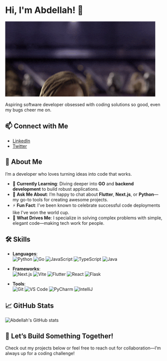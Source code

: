 # Hi, I'm Abdellah! 👋

![](giphy.gif)

Aspiring software developer obsessed with coding solutions so good, even my bugs cheer me on.

## 📫 Connect with Me

- [LinkedIn](https://www.linkedin.com/in/abdellah-qadi-b229382a2?trk=contact-info)
- [Twitter](https://x.com/HimoNotting)

## 🚀 About Me

I’m a developer who loves turning ideas into code that works.

- 🌱 **Currently Learning**: Diving deeper into **GO** and **backend development** to build robust applications.
- 💬 **Ask Me About**: I’m happy to chat about **Flutter**, **Next.js**, or **Python**—my go-to tools for creating awesome projects.
- ⚡ **Fun Fact**: I’ve been known to celebrate successful code deployments like I've won the world cup.
- 🎯 **What Drives Me**: I specialize in solving complex problems with simple, elegant code—making tech work for people.

## 🛠️ Skills

- **Languages**:  
  ![Python](https://img.shields.io/badge/Python-3776AB?style=flat&logo=python&logoColor=white) ![Go](https://img.shields.io/badge/Go-00ADD8?style=flat&logo=go&logoColor=white)  ![JavaScript](https://img.shields.io/badge/JavaScript-F7DF1E?style=flat&logo=javascript&logoColor=black)  ![TypeScript](https://img.shields.io/badge/TypeScript-3178C6?style=flat&logo=typescript&logoColor=white) ![Java](https://img.shields.io/badge/Java-ED8B00?style=flat&logo=java&logoColor=white)  
   
- **Frameworks**:  
  ![Next.js](https://img.shields.io/badge/Next.js-000000?style=flat&logo=nextdotjs&logoColor=white)  ![Vite](https://img.shields.io/badge/Vite-646CFF?style=flat&logo=vite&logoColor=white)  ![Flutter](https://img.shields.io/badge/Flutter-02569B?style=flat&logo=flutter&logoColor=white)  ![React](https://img.shields.io/badge/React-61DAFB?style=flat&logo=react&logoColor=black)  ![Flask](https://img.shields.io/badge/Flask-000000?style=flat&logo=flask&logoColor=white)  

- **Tools**:  
  ![Git](https://img.shields.io/badge/Git-F05032?style=flat&logo=git&logoColor=white)  ![VS Code](https://img.shields.io/badge/VS%20Code-007ACC?style=flat&logo=visual-studio-code&logoColor=white)  ![PyCharm](https://img.shields.io/badge/PyCharm-21D789?style=flat&logo=pycharm&logoColor=white)  ![IntelliJ](https://img.shields.io/badge/IntelliJ-000000?style=flat&logo=intellij-idea&logoColor=white)


## 📈 GitHub Stats

![Abdellah's GitHub stats](https://github-readme-stats.vercel.app/api?username=MRQ67&show_icons=true&theme=radical)

## 👀 Let’s Build Something Together!

Check out my projects below or feel free to reach out for collaboration—I’m always up for a coding challenge!


